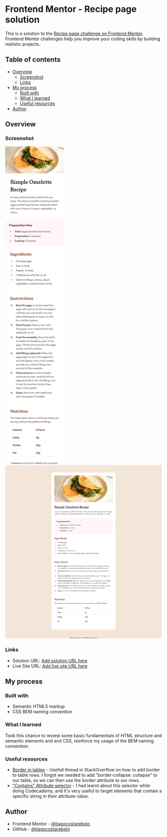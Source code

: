 # Frontend Mentor - Recipe page solution

This is a solution to the [Recipe page challenge on Frontend Mentor](https://www.frontendmentor.io/challenges/recipe-page-KiTsR8QQKm). Frontend Mentor challenges help you improve your coding skills by building realistic projects. 

## Table of contents

- [Overview](#overview)
  - [Screenshot](#screenshot)
  - [Links](#links)
- [My process](#my-process)
  - [Built with](#built-with)
  - [What I learned](#what-i-learned)
  - [Useful resources](#useful-resources)
- [Author](#author)

## Overview

### Screenshot

![Recipe Page Desktop](./assets/solution/tcr-recipe-page-solution-desktop.png)
![Recipe Page Mobile](./assets/solution/tcr-recipe-page-solution-mobile.png)

### Links

- Solution URL: [Add solution URL here](https://github.com/tiagocostarebelo/frontendmentor/tree/main/07.recipe-page-main)
- Live Site URL: [Add live site URL here](https://magical-salamander-73266e.netlify.app/)

## My process

### Built with

- Semantic HTML5 markup
- CSS BEM naming convention

### What I learned

Took this chance to review some basic fundamentals of HTML structure and semantic elements and  and CSS, reinforce my usage of the BEM naming convention.

### Useful resources

- [Border in tables](https://stackoverflow.com/questions/20872200/giving-a-border-to-an-html-table-row-tr) - Usefull thread in StackOverflow on how to add border to table rows. I forgot we needed to add "border-collapse: collapse" to our table, so we can then use the border attribute to our rows.
- ["Contains" Attribute selector](https://www.impressivewebs.com/css3-attribute-selectors-substring-matching/) - I had learnt about this selector while doing Codecademy, and it's very useful to target elements that contain a specific string in their attribute value.

## Author

- Frontend Mentor - [@tiagocostarebelo](https://www.frontendmentor.io/profile/tiagocostarebelo)
- GitHub - [@tiagocostarebelo](https://www.github.com/tiagocostarebelo)


